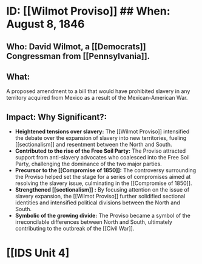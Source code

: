# ID: [[Wilmot Proviso]] ## When: August 8, 1846 
## Who: David Wilmot, a [[Democrats]] Congressman from [[Pennsylvania]]. 
## What: 
A proposed amendment to a bill that would have prohibited slavery in any territory acquired from Mexico as a result of the Mexican-American War. 
## Impact: Why Significant?: 
* **Heightened tensions over slavery:** The [[Wilmot Proviso]] intensified the debate over the expansion of slavery into new territories, fueling [[sectionalism]] and resentment between the North and South.
* **Contributed to the rise of the Free Soil Party:** The Proviso attracted support from anti-slavery advocates who coalesced into the Free Soil Party, challenging the dominance of the two major parties.
* **Precursor to the [[Compromise of 1850]]:** The controversy surrounding the Proviso helped set the stage for a series of compromises aimed at resolving the slavery issue, culminating in the [[Compromise of 1850]].
* **Strengthened  [[sectionalism]] :** By focusing attention on the issue of slavery expansion, the [[Wilmot Proviso]] further solidified sectional identities and intensified political divisions between the North and South.
* **Symbolic of the growing divide:**  The Proviso became a symbol of the irreconcilable differences between North and South, ultimately contributing to the outbreak of the [[Civil War]]. 

# [[IDS Unit 4]